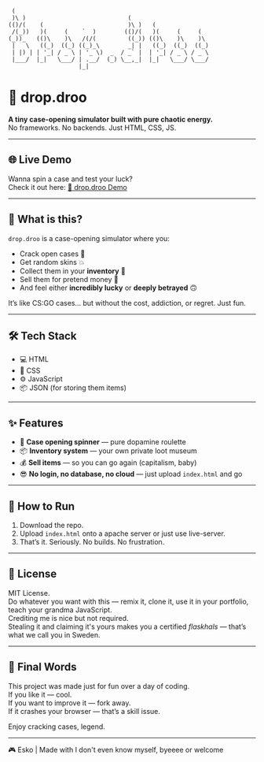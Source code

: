 ```plaintext

 (                                                        
 )\ )                             (                       
(()/(    (                        )\ )   (                
 /(_))   )(     (    `  )        (()/(   )(     (     (   
(_))_   (()\    )\   /(/(         ((_)) (()\    )\    )\  
 |   \   ((_)  ((_) ((_)_\        _| |   ((_)  ((_)  ((_) 
 | |) | | '_| / _ \ | '_ \)  _  / _` |  | '_| / _ \ / _ \ 
 |___/  |_|   \___/ | .__/  (_) \__,_|  |_|   \___/ \___/ 
                    |_|                                   

```
# 🎁 drop.droo

**A tiny case-opening simulator built with pure chaotic energy.**  
No frameworks. No backends. Just HTML, CSS, JS.

---

## 🌐 Live Demo

Wanna spin a case and test your luck?  
Check it out here: [🔗 drop.droo Demo](https://dropdroo.netlify.app/)

---

## 🧠 What is this?

`drop.droo` is a case-opening simulator where you:

- Crack open cases 🎰
- Get random skins 💥
- Collect them in your **inventory** 🧳
- Sell them for pretend money 💸
- And feel either **incredibly lucky** or **deeply betrayed** 🙃

It’s like CS:GO cases... but without the cost, addiction, or regret. Just fun.

---

## 🛠️ Tech Stack

- 💻 HTML
- 🎨 CSS
- ⚙️ JavaScript
- 📦 JSON (for storing them items)

---

## ✨ Features

- 🎡 **Case opening spinner** — pure dopamine roulette
- 📦 **Inventory system** — your own private loot museum
- 💰 **Sell items** — so you can go again (capitalism, baby)
- 😎 **No login, no database, no cloud** — just upload `index.html` and go

---

## 🧪 How to Run

1. Download the repo.
2. Upload `index.html` onto a apache server or just use live-server.
3. That’s it. Seriously. No builds. No frustration.

---

## 📜 License

MIT License.  
Do whatever you want with this — remix it, clone it, use it in your portfolio, teach your grandma JavaScript.  
Crediting me is nice but not required.  
Stealing it and claiming it's yours makes you a certified *flaskhals* — that’s what we call you in Sweden.

---

## 💬 Final Words

This project was made just for fun over a day of coding.  
If you like it — cool.  
If you want to improve it — fork away.  
If it crashes your browser — that’s a skill issue.

Enjoy cracking cases, legend.

---

🎮 Esko | Made with I don't even know myself, byeeee or welcome
